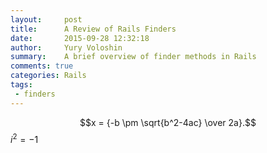 ```yaml
---
layout:     post
title:      A Review of Rails Finders
date:       2015-09-28 12:32:18
author:     Yury Voloshin
summary:    A brief overview of finder methods in Rails
comments: true
categories: Rails
tags:
 - finders
---
```

$$x = {-b \pm \sqrt{b^2-4ac} \over 2a}.$$
$i^2 = -1$
